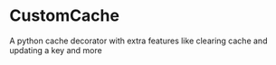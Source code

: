 # CustomCache
A python cache decorator with extra features like clearing cache and updating a key and more
